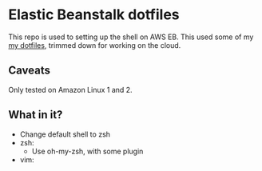 # Elastic Beanstalk dotfiles

This repo is used to setting up the shell on AWS EB. This used some of my
[my dotfiles](https://github.com/letientai299/dotfiles/), trimmed down for
working on the cloud.

## Caveats

Only tested on Amazon Linux 1 and 2.

## What in it?

- Change default shell to zsh
- zsh:
  - Use oh-my-zsh, with some plugin
- vim:
